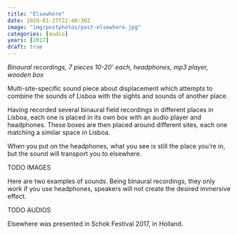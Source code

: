 ```yaml
---
title: "Elsewhere"
date: 2020-01-27T22:40:30Z
image: "img/postphotos/post-elsewhere.jpg"
categories: [audio]
years: [2017]
draft: true
---
```


_Binaural recordings, 7 pieces 10-20’ each, headphones, mp3 player, wooden box_

Multi-site-specific sound piece about displacement which attempts to combine the sounds of Lisboa with the sights and sounds of another place.
<!--more-->

Having recorded several binaural field recordings in different places in Lisboa, each one is placed in its own box with an audio player and headphones. These boxes are then placed around different sites, each one matching a similar space in Lisboa.

When you put on the headphones, what you see is still the place you’re in, but the sound will transport you to elsewhere.

TODO IMAGES

Here are two examples of sounds. Being binaural recordings, they only work if you use headphones, speakers will not create the desired immersive effect.

TODO AUDIOS

Elsewhere was presented in Schok Festival 2017, in Holland.